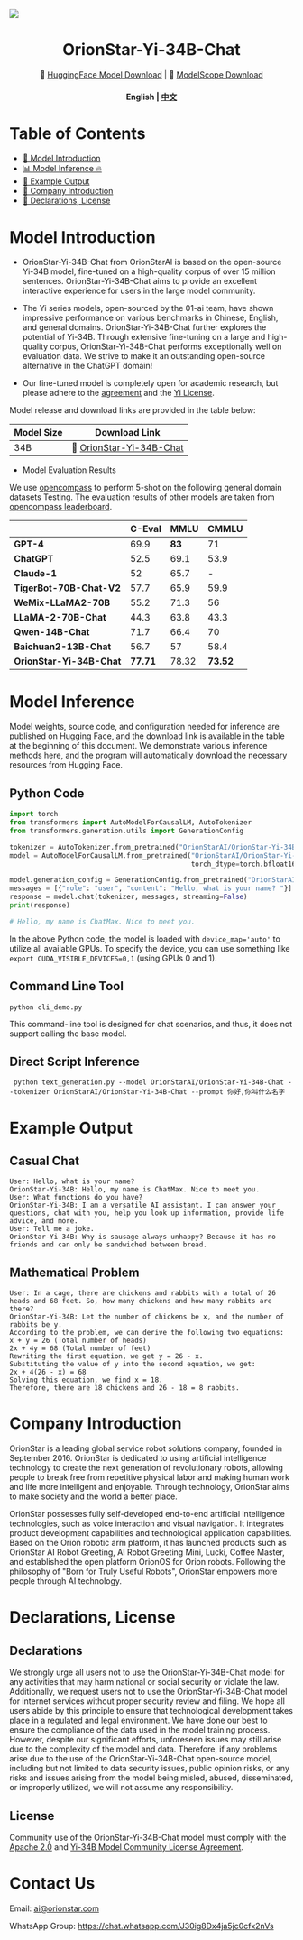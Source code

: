 <!-- markdownlint-disable first-line-h1 -->
<!-- markdownlint-disable html -->
![](./pics/orion_start.PNG)

<div align="center">
<h1>
  OrionStar-Yi-34B-Chat
</h1>
</div>

<p align="center">
🤗 <a href="https://huggingface.co/OrionStarAI/OrionStar-Yi-34B-Chat" target="_blank">HuggingFace Model Download</a> |  🤖 <a href="https://modelscope.cn/models/OrionStarAI/OrionStar-Yi-34B-Chat/summary" target="_blank">ModelScope Download</a>
</p>

<div align="center">


<h4 align="center">
    <p>
        <b>English</b> |
        <a href="https://github.com/OrionStarAI/OrionStar-Yi-34B-Chat/blob/main/README.MD">中文</a>
    <p>
</h4>

</div>

# Table of Contents

- [📖 Model Introduction](#model-introduction)
- [📊 Model Inference 🔥](#model-inference)
- [👥 Example Output](#example-output)
- [🥇 Company Introduction](#company-introduction)
- [📜 Declarations, License](#declarations-license)

# Model Introduction

- OrionStar-Yi-34B-Chat from OrionStarAI is based on the open-source Yi-34B model, fine-tuned on a high-quality corpus
  of over 15 million sentences. OrionStar-Yi-34B-Chat aims to provide an excellent interactive experience for users in
  the large model community.

- The Yi series models, open-sourced by the 01-ai team, have shown impressive performance on various benchmarks in
  Chinese, English, and general domains. OrionStar-Yi-34B-Chat further explores the potential of Yi-34B. Through
  extensive fine-tuning on a large and high-quality corpus, OrionStar-Yi-34B-Chat performs exceptionally well on
  evaluation data. We strive to make it an outstanding open-source alternative in the ChatGPT domain!

- Our fine-tuned model is completely open for academic research, but please adhere to the [agreement](#license) and
  the [Yi License](https://github.com/01-ai/Yi/blob/main/MODEL_LICENSE_AGREEMENT.txt).

Model release and download links are provided in the table below:

| Model Size | Download Link                                                                        | 
|------------|--------------------------------------------------------------------------------------|
| 34B        | 🤗 [OrionStar-Yi-34B-Chat](https://huggingface.co/OrionStarAI/OrionStar-Yi-34B-Chat) | 

- Model Evaluation Results

We use [opencompass](https://opencompass.org.cn) to perform 5-shot on the following general domain datasets Testing.
The evaluation results of other models are taken
from [opencompass leaderboard](https://opencompass.org.cn/leaderboard-llm).

|                           | C-Eval    | MMLU   | CMMLU     |
|---------------------------|-----------|--------|-----------|
| **GPT-4**                 | 69.9      | **83** | 71        |
| **ChatGPT**               | 52.5      | 69.1   | 53.9      | 			
| **Claude-1**              | 52        | 65.7   | -         |
| **TigerBot-70B-Chat-V2**  | 57.7      | 65.9   | 59.9      |
| **WeMix-LLaMA2-70B**      | 55.2      | 71.3   | 56        |  			
| **LLaMA-2-70B-Chat**      | 44.3      | 63.8   | 43.3      |
| **Qwen-14B-Chat**         | 71.7      | 66.4   | 70        |
| **Baichuan2-13B-Chat**    | 56.7      | 57     | 58.4      |      	
| **OrionStar-Yi-34B-Chat** | **77.71** | 78.32  | **73.52** |  

# Model Inference

Model weights, source code, and configuration needed for inference are published on Hugging Face, and the download link
is available in the table at the beginning of this document. We demonstrate various inference methods here, and the
program will automatically download the necessary resources from Hugging Face.

## Python Code

```python
import torch
from transformers import AutoModelForCausalLM, AutoTokenizer
from transformers.generation.utils import GenerationConfig

tokenizer = AutoTokenizer.from_pretrained("OrionStarAI/OrionStar-Yi-34B-Chat", use_fast=False, trust_remote_code=True)
model = AutoModelForCausalLM.from_pretrained("OrionStarAI/OrionStar-Yi-34B-Chat", device_map="auto",
                                             torch_dtype=torch.bfloat16, trust_remote_code=True)

model.generation_config = GenerationConfig.from_pretrained("OrionStarAI/OrionStar-Yi-34B-Chat")
messages = [{"role": "user", "content": "Hello, what is your name? "}]
response = model.chat(tokenizer, messages, streaming=False)
print(response)

# Hello, my name is ChatMax. Nice to meet you.
```

In the above Python code, the model is loaded with `device_map='auto'` to utilize all available GPUs. To specify the
device, you can use something like `export CUDA_VISIBLE_DEVICES=0,1` (using GPUs 0 and 1).

## Command Line Tool

```shell                                                                                                                                                                                                
python cli_demo.py                                                                                                                                                                  
```

This command-line tool is designed for chat scenarios, and thus, it does not support calling the base model.

## Direct Script Inference

```shell                                                                                                                                                                                                
 python text_generation.py --model OrionStarAI/OrionStar-Yi-34B-Chat --tokenizer OrionStarAI/OrionStar-Yi-34B-Chat --prompt 你好,你叫什么名字                                                                                                                                                                              
```

# Example Output

## Casual Chat

`````                                                                                           
User: Hello, what is your name?
OrionStar-Yi-34B: Hello, my name is ChatMax. Nice to meet you.
User: What functions do you have?
OrionStar-Yi-34B: I am a versatile AI assistant. I can answer your questions, chat with you, help you look up information, provide life advice, and more.
User: Tell me a joke.
OrionStar-Yi-34B: Why is sausage always unhappy? Because it has no friends and can only be sandwiched between bread.
`````

## Mathematical Problem

`````                                                                                                                                                                                                   
User: In a cage, there are chickens and rabbits with a total of 26 heads and 68 feet. So, how many chickens and how many rabbits are there?
OrionStar-Yi-34B: Let the number of chickens be x, and the number of rabbits be y.
According to the problem, we can derive the following two equations:
x + y = 26 (Total number of heads)
2x + 4y = 68 (Total number of feet)
Rewriting the first equation, we get y = 26 - x.
Substituting the value of y into the second equation, we get:
2x + 4(26 - x) = 68
Solving this equation, we find x = 18.
Therefore, there are 18 chickens and 26 - 18 = 8 rabbits.
`````

# Company Introduction

OrionStar is a leading global service robot solutions company, founded in September 2016. OrionStar is dedicated to
using artificial intelligence technology to create the next generation of revolutionary robots, allowing people to break
free from repetitive physical labor and making human work and life more intelligent and enjoyable. Through technology,
OrionStar aims to make society and the world a better place.

OrionStar possesses fully self-developed end-to-end artificial intelligence technologies, such as voice interaction and
visual navigation. It integrates product development capabilities and technological application capabilities. Based on
the Orion robotic arm platform, it has launched products such as OrionStar AI Robot Greeting, AI Robot Greeting Mini,
Lucki, Coffee Master, and established the open platform OrionOS for Orion robots. Following the philosophy of "Born for
Truly Useful Robots", OrionStar empowers more people through AI technology.

# Declarations, License

## Declarations

We strongly urge all users not to use the OrionStar-Yi-34B-Chat model for any activities that may harm national or social security or violate the law.
Additionally, we request users not to use the OrionStar-Yi-34B-Chat model for internet services without proper security review and filing.
We hope all users abide by this principle to ensure that technological development takes place in a regulated and legal environment.
We have done our best to ensure the compliance of the data used in the model training process. However, despite our
significant efforts, unforeseen issues may still arise due to the complexity of the model and data. Therefore, if any
problems arise due to the use of the OrionStar-Yi-34B-Chat open-source model, including but not limited to data security
issues, public opinion risks, or any risks and issues arising from the model being misled, abused, disseminated, or
improperly utilized, we will not assume any responsibility.

## License

Community use of the OrionStar-Yi-34B-Chat model must comply with
the [Apache 2.0](https://github.com/OrionStarAI/OrionStar-Yi-34B-Chat/blob/main/LICENSE)
and [Yi-34B Model Community License Agreement](https://github.com/01-ai/Yi/blob/main/MODEL_LICENSE_AGREEMENT.txt).

# Contact Us

Email: ai@orionstar.com

WhatsApp Group: https://chat.whatsapp.com/J30ig8Dx4ja5jc0cfx2nVs
